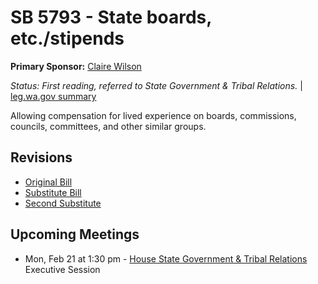 # SB 5793 - State boards, etc./stipends
**Primary Sponsor:** [Claire Wilson](/person/leg/wilson_cl.md)

*Status: First reading, referred to State Government & Tribal Relations.* | [leg.wa.gov summary](https://app.leg.wa.gov/billsummary?BillNumber=5793&Year=2021)

Allowing compensation for lived experience on boards, commissions, councils, committees, and other similar groups.

## Revisions
* [Original Bill](1/)
* [Substitute Bill](S/)
* [Second Substitute](S2/)

## Upcoming Meetings
* Mon, Feb 21 at 1:30 pm - [House State Government & Tribal Relations](/house/2021-22/SGOV/) Executive Session